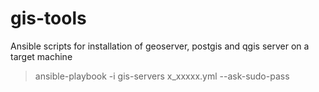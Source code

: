 # gis-tools
Ansible scripts for installation of geoserver, postgis and qgis server on a target machine
>  ansible-playbook -i gis-servers x_xxxxx.yml  --ask-sudo-pass
